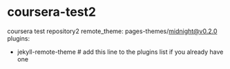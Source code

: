 # coursera-test2
coursera test repository2
remote_theme: pages-themes/midnight@v0.2.0
plugins:
- jekyll-remote-theme # add this line to the plugins list if you already have one

